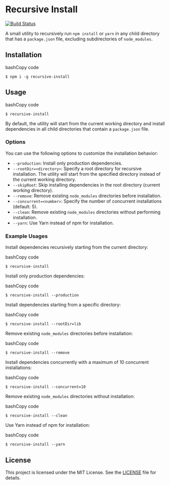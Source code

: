 Recursive Install
=================

[![Build Status](https://travis-ci.org/emgeee/recursive-install.svg?branch=master)](https://travis-ci.org/emgeee/recursive-install)

A small utility to recursively run `npm install` or `yarn` in any child directory that has a `package.json` file, excluding subdirectories of `node_modules`.

Installation
------------

bashCopy code

`$ npm i -g recursive-install`

Usage
-----

bashCopy code

`$ recursive-install`

By default, the utility will start from the current working directory and install dependencies in all child directories that contain a `package.json` file.

### Options

You can use the following options to customize the installation behavior:

*   `--production`: Install only production dependencies.
*   `--rootDir=<directory>`: Specify a root directory for recursive installation. The utility will start from the specified directory instead of the current working directory.
*   `--skipRoot`: Skip installing dependencies in the root directory (current working directory).
*   `--remove`: Remove existing `node_modules` directories before installation.
*   `--concurrent=<number>`: Specify the number of concurrent installations (default: 5).
*   `--clean`: Remove existing `node_modules` directories without performing installation.
*   `--yarn`: Use Yarn instead of npm for installation.

### Example Usages

Install dependencies recursively starting from the current directory:

bashCopy code

`$ recursive-install`

Install only production dependencies:

bashCopy code

`$ recursive-install --production`

Install dependencies starting from a specific directory:

bashCopy code

`$ recursive-install --rootDir=lib`

Remove existing `node_modules` directories before installation:

bashCopy code

`$ recursive-install --remove`

Install dependencies concurrently with a maximum of 10 concurrent installations:

bashCopy code

`$ recursive-install --concurrent=10`

Remove existing `node_modules` directories without installation:

bashCopy code

`$ recursive-install --clean`

Use Yarn instead of npm for installation:

bashCopy code

`$ recursive-install --yarn`

License
-------

This project is licensed under the MIT License. See the [LICENSE](LICENSE) file for details.
